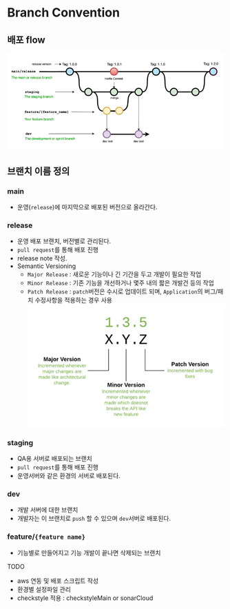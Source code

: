 # Branch Convention

## 배포 flow
![img_1.png](img_1.png)

## 브랜치 이름 정의

### main
- 운영(`release`)에 마지막으로 배포된 버전으로 올라간다.

### release
- 운영 배포 브랜치, 버전별로 관리된다.
- `pull request`를 통해 배포 진행
- release note 작성.
- Semantic Versioning
  - `Major Release` : 새로운 기능이나 긴 기간을 두고 개발이 필요한 작업
  - `Minor Release` : 기존 기능을 개선하거나 몇주 내의 짧은 개발건 등의 작업
  - `Patch Release` : `patch`버전은 수시로 업데이트 되며, `Application`의 버그/패치 수정사항을 적용하는 경우 사용
  ![img.png](img.png)

### staging
- QA용 서버로 배포되는 브랜치
- `pull request`를 통해 배포 진행
- 운영서버와 같은 환경의 서버로 배포된다.

### dev
- 개발 서버에 대한 브랜치
- 개발자는 이 브랜치로 `push` 할 수 있으며 `dev`서버로 배포된다.

### feature/`{feature name}`
- 기능별로 만들어지고 기능 개발이 끝나면 삭제되는 브랜치


TODO
- aws 연동 및 배포 스크립트 작성
- 환경별 설정파일 관리
- checkstyle 적용 : checkstyleMain or sonarCloud
